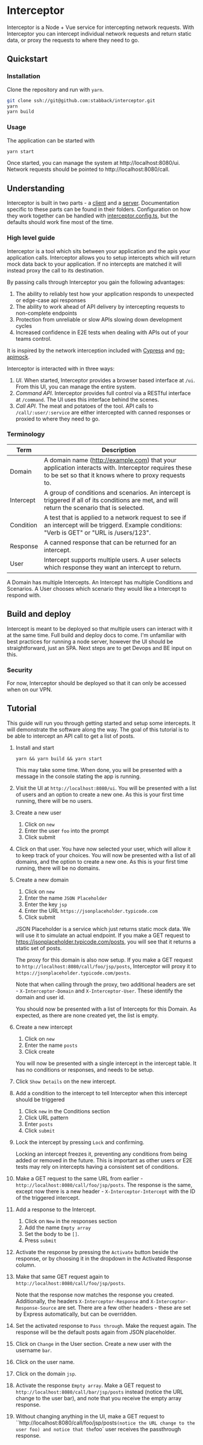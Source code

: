 # Interceptor

Interceptor is a Node + Vue service for intercepting network requests.  With Interceptor you can intercept individual network requests and return static data, or proxy the requests to where they need to go.

## Quickstart

### Installation

Clone the repository and run with `yarn`.

```bash
git clone ssh://git@github.com:stabback/interceptor.git
yarn
yarn build
```

### Usage

The application can be started with
```bash
yarn start
```

Once started, you can manage the system at http://localhost:8080/ui.  Network requests should be pointed to http://localhost:8080/call.

## Understanding

Interceptor is built in two parts - a [client](./client) and a [server](./server).  Documentation specific to these parts can be found in their folders.  Configuration on how they work together can be handled with [interceptor.config.ts](./interceptor.config.ts), but the defaults should work fine most of the time.

### High level guide

Interceptor is a tool which sits between your application and the apis your application calls.  Interceptor allows you to setup intercepts which will return mock data back to your application.  If no intercepts are matched it will instead proxy the call to its destination.

By passing calls through Interceptor you gain the following advantages:
1. The ability to reliably test how your application responds to unexpected or edge-case api responses
2. The ability to work ahead of API delivery by intercepting requests to non-complete endpoints
3. Protection from unreliable or slow APIs slowing down development cycles
4. Increased confidence in E2E tests when dealing with APIs out of your teams control.

It is inspired by the network interception included with [Cypress](https://www.cypress.io/) and [ng-apimock](https://github.com/ng-apimock/core).

Interceptor is interacted with in three ways:

1. *UI*.  When started, Interceptor provides a browser based interface at `/ui`.  From this UI, you can manage the entire system.
2. *Command API*.  Interceptor provides full control via a RESTful interface at `/command`.  The UI uses this interface behind the scenes.  
3. *Call API*.  The meat and potatoes of the tool.  API calls to `/call/:user/:service` are either intercepted with canned responses or proxied to where they need to go.


### Terminology

Term | Description
---|---
Domain | A domain name (http://example.com) that your application interacts with.  Interceptor requires these to be set so that it knows where to proxy requests to.
Intercept | A group of conditions and scenarios.  An intercept is triggered if all of its conditions are met, and will return the scenario that is selected.
Condition | A test that is applied to a network request to see if an intercept will be triggerd.  Example conditions: "Verb is GET" or "URL is /users/123".
Response | A canned response that can be returned for an intercept.
User | Intercept supports multiple users.  A user selects which response they want an intercept to return.

A Domain has multiple Intercepts.  An Intercept has multiple Conditions and Scenarios.  A User chooses which scenario they would like a Intercept to respond with.

## Build and deploy

Intercept is meant to be deployed so that multiple users can interact with it at the same time.  Full build and deploy docs to come.  I'm unfamiliar with best practices for running a node server, however the UI should be straightforward, just an SPA.  Next steps are to get Devops and BE input on this.

### Security

For now, Interceptor should be deployed so that it can only be accessed when on our VPN.

## Tutorial

This guide will run you through getting started and setup some intercepts.  It will demonstrate the software along the way.  The goal of this tutorial is to be able to intercept an API call to get a list of posts.

1. Install and start

    ```
    yarn && yarn build && yarn start
    ```

    This may take some time.  When done, you will be presented with a message in the console stating the app is running.

2. Visit the UI at `http://localhost:8080/ui`.  You will be presented with a list of users and an option to create a new one.  As this is your first time running, there will be no users.

3. Create a new user
   1. Click on `new`
   2. Enter the user `foo` into the prompt
   3. Click submit

4. Click on that user.  You have now selected your user, which will allow it to keep track of your choices.  You will now be presented with a list of all domains, and the option to create a new one.  As this is your first time running, there will be no domains.

5. Create a new domain
   1. Click on `new`
   2. Enter the name `JSON Placeholder`
   3. Enter the key `jsp`
   4. Enter the URL `https://jsonplaceholder.typicode.com`
   5. Click submit

    JSON Placeholder is a service which just returns static mock data.  We will use it to simulate an actual endpoint.  If you make a GET request to https://jsonplaceholder.typicode.com/posts, you will see that it returns a static set of posts.

    The proxy for this domain is also now setup.  If you make a GET request to `http://localhost:8080/call/foo/jsp/posts`, Interceptor will proxy it to `https://jsonplaceholder.typicode.com/posts`.

    Note that when calling through the proxy, two additional headers are set - `X-Interceptor-Domain` and `X-Interceptor-User`.  These identify the domain and user id.

    You should now be presented with a list of Intercepts for this Domain.  As expected, as there are none created yet, the list is empty.

6. Create a new intercept
   1. Click on `new`
   2. Enter the name `posts`
   3. Click create

    You will now be presented with a single intercept in the intercept table.  It has no conditions or responses, and needs to be setup.

7. Click `Show Details` on the new intercept.

8. Add a condition to the intercept to tell Interceptor when this intercept should be triggered
   1. Click `new` in the Conditions section
   2. Click URL pattern
   3. Enter `posts`
   4. Click `submit`

9. Lock the intercept by pressing `Lock` and confirming.

    Locking an intercept freezes it, preventing any conditions from being added or removed in the future.  This is important as other users or E2E tests may rely on intercepts having a consistent set of conditions.

10.  Make a GET request to the same URL from earlier - `http://localhost:8080/call/foo/jsp/posts`.  The response is the same, except now there is a new header - `X-Interceptor-Intercept` with the ID of the triggered intercept.  

11. Add a response to the Intercept.
    1.  Click on `New` in the responses section
    2.  Add the name `Empty array`
    3.  Set the body to be `[]`.
    4.  Press `submit`

12. Activate the response by pressing the `Activate` button beside the response, or by choosing it in the dropdown in the Activated Response column.

13. Make that same GET request again to `http://localhost:8080/call/foo/jsp/posts`.

    Note that the response now matches the response you created.  Additionally, the headers `X-Interceptor-Response` and `X-Interceptor-Response-Source` are set.  There are a few other headers - these are set by Express automatically, but can be overridden.

14. Set the activated response to `Pass through`.  Make the request again.  The response will be the default posts again from JSON placeholder.

15. Click on `Change` in the User section.  Create a new user with the username `bar`.

16. Click on the user name.

17. Click on the domain `jsp`.

18. Activate the response `Empty array`.  Make a GET request to `http://localhost:8080/call/bar/jsp/posts` instead (notice the URL change to the user bar), and note that you receive the empty array response.

19. Without changing anything in the UI, make a GET request to ``http://localhost:8080/call/foo/jsp/posts` (notice the URL change to the user foo) and notice that the `foo` user receives the passthrough response.
